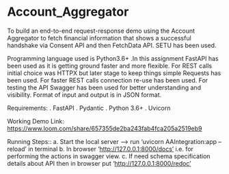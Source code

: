 # Account_Aggregator
To build an end-to-end request-response demo using the Account Aggregator to fetch financial information that shows a successful handshake via Consent API and then FetchData API. SETU has been used.

Programming language used is Python3.6+ .In this assignment FastAPI has been used as it is getting ground faster and more flexible. For REST calls initial choice was HTTPX but later stage to keep things simple Requests has been used. For faster REST calls connection re-use has been used. For testing the API Swagger has been used for better understanding and visibility. Format of input and output is in JSON format.

Requirements:
. FastAPI
. Pydantic
. Python 3.6+
. Uvicorn

Working Demo Link: https://www.loom.com/share/657355de2ba243fab4fca205a2519eb9

Running Steps::
a. Start the local server --> run ‘uvicorn AAIntegration:app –reload’ in terminal
b. In browser ‘http://127.0.0.1:8000/docs’ i.e. for performing the actions in swagger view.
c. If need schema specification details about API then in browser put ‘http://127.0.0.1:8000/redoc’
